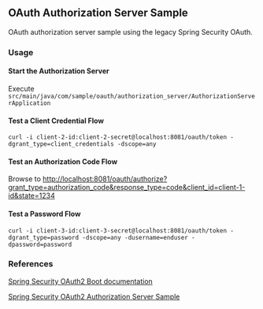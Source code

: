 ## OAuth Authorization Server Sample

OAuth authorization server sample using the legacy Spring Security OAuth.

### Usage

#### Start the Authorization Server

Execute `src/main/java/com/sample/oauth/authorization_server/AuthorizationServerApplication`

#### Test a Client Credential Flow

```
curl -i client-2-id:client-2-secret@localhost:8081/oauth/token -dgrant_type=client_credentials -dscope=any
```

#### Test an Authorization Code Flow

Browse to [http://localhost:8081/oauth/authorize?grant_type=authorization_code&response_type=code&client_id=client-1-id&state=1234](http://localhost:8081/oauth/authorize?grant_type=authorization_code&response_type=code&client_id=client-1-id&state=1234)

#### Test a Password Flow

```
curl -i client-3-id:client-3-secret@localhost:8081/oauth/token -dgrant_type=password -dscope=any -dusername=enduser -dpassword=password
```

### References

[Spring Security OAuth2 Boot documentation](https://docs.spring.io/spring-security-oauth2-boot/docs/current/reference/html5/)

[Spring Security OAuth2 Authorization Server Sample](https://github.com/spring-projects/spring-security/tree/5.3.3.RELEASE/samples/boot/oauth2authorizationserver)
